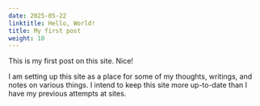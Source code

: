 ```yaml
---
date: 2025-05-22
linktitle: Hello, World!
title: My first post 
weight: 10
---
```

This is my first post on this site. Nice!

I am setting up this site as a place for some of my thoughts, writings, and 
notes on various things. I intend to keep this site more up-to-date than I have
my previous attempts at sites.